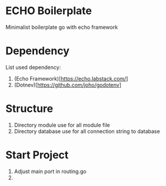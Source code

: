 # ECHO Boilerplate
Minimalist boilerplate go with echo framework

# Dependency
List used dependency:
1. (Echo Framework)[https://echo.labstack.com/]
2. (Dotnev)[https://github.com/joho/godotenv]

# Structure
1. Directory module use for all module file
2. Directory database use for all connection string to database

# Start Project
1. Adjust main port in routing.go
2. 